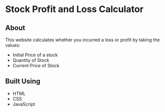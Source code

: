 # Stock Profit and Loss Calculator
## About
This website calculates whether you incurred a loss or profit by taking the values:
- Initial Price of a stock
- Quantity of Stock
- Current Price of Stock
## Built Using
- HTML
- CSS
- JavaScript
